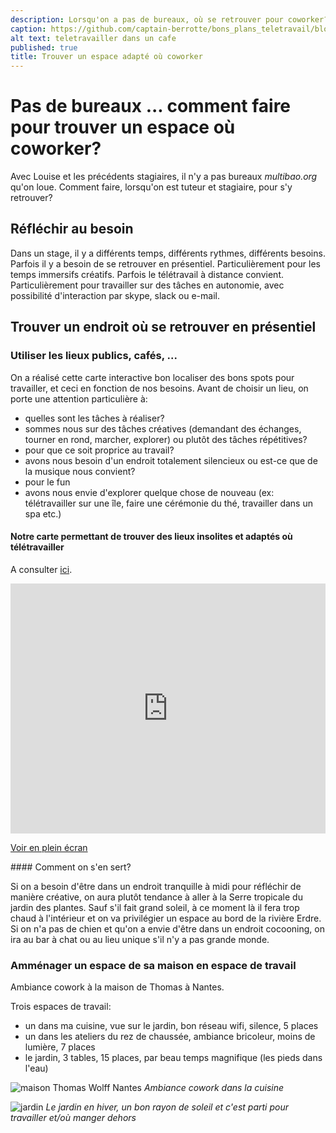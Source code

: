 ```yaml
---
description: Lorsqu'on a pas de bureaux, où se retrouver pour coworker? 
caption: https://github.com/captain-berrotte/bons_plans_teletravail/blob/master/media/teletravail_cowork.jpg?raw=true
alt text: teletravailler dans un cafe
published: true
title: Trouver un espace adapté où coworker
---
```


# Pas de bureaux ... comment faire pour trouver un espace où coworker? 

Avec Louise et les précédents stagiaires, il n'y a pas bureaux *multibao.org* qu'on loue.
Comment faire, lorsqu'on est tuteur et stagiaire, pour s'y retrouver?

## Réfléchir au besoin

Dans un stage, il y a différents temps, différents rythmes, différents besoins. 
Parfois il y a besoin de se retrouver en présentiel. Particulièrement pour les temps immersifs créatifs. 
Parfois le télétravail à distance convient. Particulièrement pour travailler sur des tâches en autonomie, avec possibilité d'interaction par skype, slack ou e-mail.

## Trouver un endroit où se retrouver en présentiel 

### Utiliser les lieux publics, cafés, ...

On a réalisé cette carte interactive bon localiser des bons spots pour travailler, et ceci en fonction de nos besoins. 
Avant de choisir un lieu, on porte une attention particulière à: 
* quelles sont les tâches à réaliser? 
 * sommes nous sur des tâches créatives (demandant des échanges, tourner en rond, marcher, explorer) ou plutôt des tâches répétitives? 
* pour que ce soit proprice au travail?
 * avons nous besoin d'un endroit totalement silencieux ou est-ce que de la musique nous convient?
* pour le fun
 * avons nous envie d'explorer quelque chose de nouveau (ex: télétravailler sur une île, faire une cérémonie du thé, travailler dans un spa etc.)
 
#### Notre carte permettant de trouver des lieux insolites et adaptés où télétravailler

A consulter [ici](http://umap.openstreetmap.fr/fr/map/nomad-co-working-nantes_50830#15/47.2157/-1.5563).

<iframe width="100%" height="400px" frameBorder="0" src="http://umap.openstreetmap.fr/fr/map/nomad-co-working-nantes_50830?scaleControl=false&miniMap=false&scrollWheelZoom=false&zoomControl=true&allowEdit=false&moreControl=true&datalayersControl=true&onLoadPanel=undefined&captionBar=false"></iframe><p><a href="http://umap.openstreetmap.fr/fr/map/nomad-co-working-nantes_50830">Voir en plein écran</a></p>

#### Comment on s'en sert? 

Si on a besoin d'être dans un endroit tranquille à midi pour réfléchir de manière créative, on aura plutôt tendance à aller à la Serre tropicale du jardin des plantes. Sauf s'il fait grand soleil, à ce moment là il fera trop chaud à l'intérieur et on va privilégier un espace au bord de la rivière Erdre. 
Si on n'a pas de chien et qu'on a envie d'être dans un endroit cocooning, on ira au bar à chat ou au lieu unique s'il n'y a pas grande monde. 

### Amménager un espace de sa maison en espace de travail

Ambiance cowork à la maison de Thomas à Nantes.

Trois espaces de travail:
* un dans ma cuisine, vue sur le jardin, bon réseau wifi, silence, 5 places
* un dans les ateliers du rez de chaussée, ambiance bricoleur, moins de lumière, 7 places
* le jardin, 3 tables, 15 places, par beau temps magnifique (les pieds dans l'eau)

![maison Thomas Wolff Nantes](https://cdn-images-1.medium.com/max/800/1*QDwZslVVkvbi_BX_ANzTNQ.jpeg)
*Ambiance cowork dans la cuisine*

![jardin](https://cdn-images-1.medium.com/max/800/1*ZTySGzsjlKrhjFYrXKqwYQ.jpeg)
*Le jardin en hiver, un bon rayon de soleil et c'est parti pour travailler et/où manger dehors*
